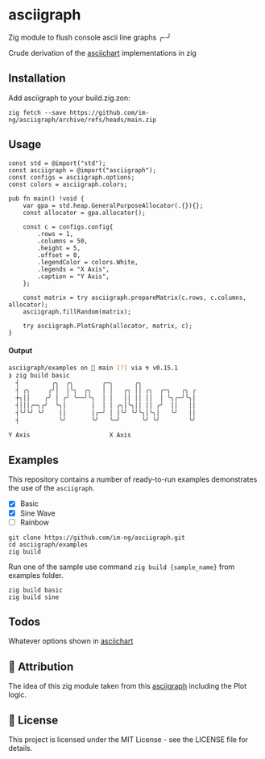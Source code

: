 # asciigraph

Zig module to flush console ascii line graphs ╭┈╯

Crude derivation of the [asciichart](https://github.com/kroitor/asciichart) implementations in zig

## Installation

Add asciigraph to your build.zig.zon:

```
zig fetch --save https://github.com/im-ng/asciigraph/archive/refs/heads/main.zip
```

## Usage

```zig
const std = @import("std");
const asciigraph = @import("asciigraph");
const configs = asciigraph.options;
const colors = asciigraph.colors;

pub fn main() !void {
    var gpa = std.heap.GeneralPurposeAllocator(.{}){};
    const allocator = gpa.allocator();

    const c = configs.config{
        .rows = 1,
        .columns = 50,
        .height = 5,
        .offset = 0,
        .legendColor = colors.White,
        .legends = "X Axis",
        .caption = "Y Axis",
    };

    const matrix = try asciigraph.prepareMatrix(c.rows, c.columns, allocator);
    asciigraph.fillRandom(matrix);

    try asciigraph.PlotGraph(allocator, matrix, c);
}
```

#### Output 

```bash
asciigraph/examples on  main [?] via ↯ v0.15.1 
❯ zig build basic
  ┤         ╭╮  ╭╮        ╭─╮      ╭╮                
  ┤ ╭╮     ╭╯│  │╰╮  ╭╮   │ │   ╭╮ ││ ╭╮  ╭─╮   ╭╮ ╭ 
  ┼╮││    ╭╯ │ ╭╯ ╰──╯╰╮  │ │   ││ ││ ││  │ ╰╮╭─╯╰╮│ 
  ┤│││╭─╮╭╯  ╰╮│       │  │ │ ╭╮│╰╮││ ││ ╭╯  ││   ││ 
  ┤╰╯╰╯ ╰╯    ││       │╭─╯ │ │╰╯ ╰╯╰╮│╰╮│   ╰╯   ││ 
  ┤           ╰╯       ╰╯   ╰─╯      ╰╯ ╰╯        ╰╯ 

Y Axis                      X Axis
```

## Examples

This repository contains a number of ready-to-run examples demonstrates the use of the `asciigraph`.


- [x] Basic
- [x] Sine Wave 
- [ ] Rainbow

```
git clone https://github.com/im-ng/asciigraph.git
cd asciigraph/examples
zig build
```

Run one of the sample use command `zig build {sample_name}` from examples folder.

```
zig build basic
zig build sine
```

## Todos

Whatever options shown in [asciichart](https://github.com/kroitor/asciichart)

## 🤝 Attribution

The idea of this zig module taken from this [asciigraph](https://github.com/guptarohit/asciigraph) including the Plot logic.

## 📄 License

This project is licensed under the MIT License - see the LICENSE file for details.